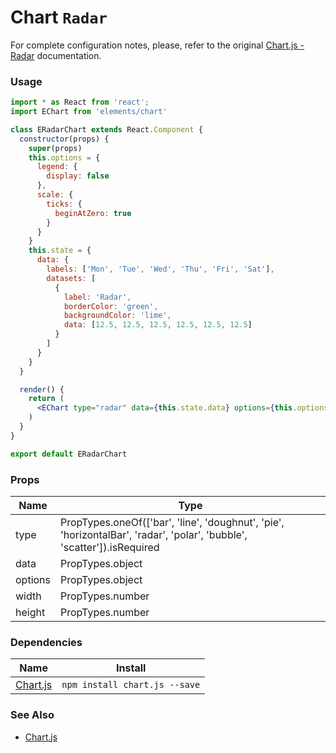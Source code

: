 # Chart `Radar`

For complete configuration notes, please, refer to the original [Chart.js - Radar](http://www.chartjs.org/docs/latest/charts/radar.html) documentation.

<!-- STORY -->

### Usage

```jsx
import * as React from 'react';
import EChart from 'elements/chart'

class ERadarChart extends React.Component {
  constructor(props) {
    super(props)
    this.options = {
      legend: {
        display: false
      },
      scale: {
        ticks: {
          beginAtZero: true
        }
      }
    }
    this.state = {
      data: {
        labels: ['Mon', 'Tue', 'Wed', 'Thu', 'Fri', 'Sat'],
        datasets: [
          {
            label: 'Radar',
            borderColor: 'green',
            backgroundColor: 'lime',
            data: [12.5, 12.5, 12.5, 12.5, 12.5, 12.5]
          }
        ]
      }
    }
  }

  render() {
    return (
      <EChart type="radar" data={this.state.data} options={this.options} {...this.props}/>
    )
  }
}

export default ERadarChart
```

### Props

| Name    | Type                                                                                                                   |
|---------|------------------------------------------------------------------------------------------------------------------------|
| type    | PropTypes.oneOf(['bar', 'line', 'doughnut', 'pie', 'horizontalBar', 'radar', 'polar', 'bubble', 'scatter']).isRequired |
| data    | PropTypes.object                                                                                                       |
| options | PropTypes.object                                                                                                       |
| width   | PropTypes.number                                                                                                       |
| height  | PropTypes.number                                                                                                       |

### Dependencies

| Name        | Install    |
|-------------|---------|
| [Chart.js](http://www.chartjs.org/) | `npm install chart.js --save` |


### See Also
- [Chart.js](http://www.chartjs.org/)
